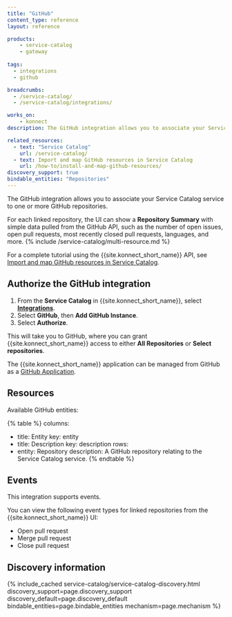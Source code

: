 ```yaml
---
title: "GitHub"
content_type: reference
layout: reference

products:
    - service-catalog
    - gateway
    
tags:
  - integrations
  - github

breadcrumbs:
  - /service-catalog/
  - /service-catalog/integrations/

works_on:
    - konnect
description: The GitHub integration allows you to associate your Service Catalog service to one or more GitHub repositories. 

related_resources:
  - text: "Service Catalog"
    url: /service-catalog/
  - text: Import and map GitHub resources in Service Catalog
    url: /how-to/install-and-map-github-resources/
discovery_support: true
bindable_entities: "Repositories"
---
```


The GitHub integration allows you to associate your Service Catalog service to one or more GitHub repositories.

For each linked repository, the UI can show a **Repository Summary** with simple data pulled from the GitHub API, such as the number of open issues, open pull requests, most recently closed pull requests, languages, and more.
{% include /service-catalog/multi-resource.md %}

For a complete tutorial using the {{site.konnect_short_name}} API, see [Import and map GitHub resources in Service Catalog](/how-to/install-and-map-github-resources/).

## Authorize the GitHub integration

1. From the **Service Catalog** in {{site.konnect_short_name}}, select **[Integrations](https://cloud.konghq.com/us/service-catalog/integrations)**. 
2. Select **GitHub**, then **Add GitHub Instance**.
3. Select **Authorize**. 

This will take you to GitHub, where you can grant {{site.konnect_short_name}} access to either **All Repositories** or **Select repositories**. 

The {{site.konnect_short_name}} application can be managed from GitHub as a [GitHub Application](https://docs.github.com/en/apps/using-github-apps/authorizing-github-apps).

## Resources

Available GitHub entities:

<!--vale off-->
{% table %}
columns:
  - title: Entity
    key: entity
  - title: Description
    key: description
rows:
  - entity: Repository
    description: A GitHub repository relating to the Service Catalog service.
{% endtable %}
<!--vale on-->

## Events

This integration supports events.

You can view the following event types for linked repositories from the {{site.konnect_short_name}} UI:

* Open pull request
* Merge pull request
* Close pull request


## Discovery information

<!-- vale off-->

{% include_cached service-catalog/service-catalog-discovery.html 
   discovery_support=page.discovery_support
   discovery_default=page.discovery_default
   bindable_entities=page.bindable_entities
   mechanism=page.mechanism %}

<!-- vale on-->